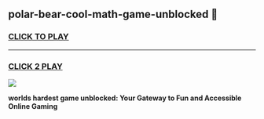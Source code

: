 
## polar-bear-cool-math-game-unblocked 👋
<h3>
<a href="https://premium.freeplayer.one?title=polar-bear-cool-math-game-unblocked&ref=14F">CLICK TO PLAY</a></h3>
<hr>

<h3>
<a href="https://premium.freeplayer.one?title=polar-bear-cool-math-game-unblocked&ref=14F">CLICK 2 PLAY</a>
  
</h3>

<a href="https://premium.freeplayer.one?title=polar-bear-cool-math-game-unblocked&ref=12F/"><img src="https://clearcache.store/games.png"></a>


**worlds hardest game unblocked: Your Gateway to Fun and Accessible Online Gaming**
